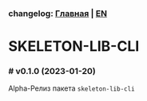 ### changelog: [Главная](./../README.md) | [EN](./CHANGELOG-EN.md)

# SKELETON-LIB-CLI

### # v0.1.0 (2023-01-20)

Alpha-Релиз пакета `skeleton-lib-cli`

